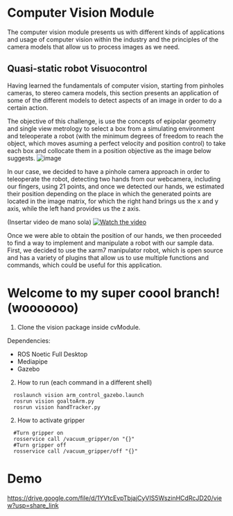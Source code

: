 # Computer Vision Module
  The computer vision module presents us with different kinds of applications and usage of computer vision within the industry and the principles of the camera models that allow us to process images as we need.

## Quasi-static robot Visuocontrol
  Having learned the fundamentals of computer vision, starting from pinholes cameras, to stereo camera models, this section presents an application of some of the different models to detect aspects of an image in order to do a certain action.
  
  The objective of this challenge, is use the concepts of epipolar geometry and single view metrology to select a box from a simulating environment and teleoperate a robot (with the minimum degrees of freedom to reach the object, which moves asuming a perfect velocity and position control) to take each box and collocate them in a position objective as the image below suggests.
  ![image](https://github.com/DevasNAI/Electro-HorchatasPuzzleBot/assets/55808186/8d7ec7fb-73dd-4cad-a3d5-35938ca764b7)

  In our case, we decided to have a pinhole camera approach in order to teleoperate the robot, detecting two hands from our webcamera, including our fingers, using 21 points, and once we detected our hands, we estimated their position depending on the place in which the generated points are located in the image matrix, for which the right hand brings us the x and y axis, while the left hand provides us the z axis.
  
  
  (Insertar video de mano sola)
  [![Watch the video](https://drive.google.com/file/d/1AH9lAAqefOJhfmlqpU-pGO1G-nx83wwM/view?usp=share_link)](https://drive.google.com/file/d/1AH9lAAqefOJhfmlqpU-pGO1G-nx83wwM/view?usp=share_link)
  
  Once we were able to obtain the position of our hands, we then proceeded to find a way to implement and manipulate a robot with our sample data. First, we decided to use the xarm7 manipulator robot, which is open source and has a variety of plugins that allow us to use multiple functions and commands, which could be useful for this application.
  
# Welcome to my super coool branch! (wooooooo)

1. Clone the vision package inside cvModule.

Dependencies:

- ROS Noetic Full Desktop
- Mediapipe
- Gazebo


2. How to run (each command in a different shell)

```
  roslaunch vision arm_control_gazebo.launch
  rosrun vision goaltoArm.py
  rosrun vision handTracker.py
```

2. How to activate gripper

```
  #Turn gripper on
  rosservice call /vacuum_gripper/on "{}"
  #Turn gripper off
  rosservice call /vacuum_gripper/off "{}"
```

# Demo
https://drive.google.com/file/d/1YVtcEvpTbjajCyVIS5WszinHCdRcJD20/view?usp=share_link
